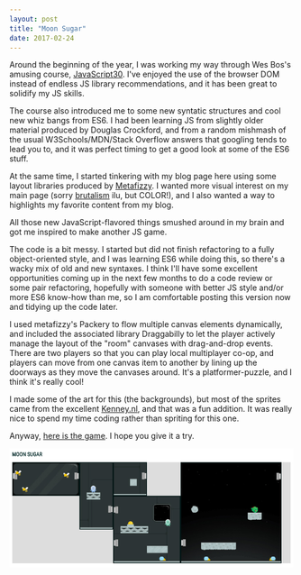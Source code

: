 ```yaml
---
layout: post
title: "Moon Sugar"
date: 2017-02-24
---
```


Around the beginning of the year, I was working my way through Wes Bos's amusing course, [JavaScript30](https://javascript30.com/). I've enjoyed the use of the browser DOM instead of endless JS library recommendations, and it has been great to solidify my JS skills.

The course also introduced me to some new syntatic structures and cool new whiz bangs from ES6. I had been learning JS from slightly older material produced by Douglas Crockford, and from a random mishmash of the usual W3Schools/MDN/Stack Overflow answers that googling tends to lead you to, and it was perfect timing to get a good look at some of the ES6 stuff.

At the same time, I started tinkering with my blog page here using some layout libraries produced by [Metafizzy](http://metafizzy.co/). I wanted more visual interest on my main page (sorry [brutalism](http://brutalistwebsites.com/) ilu, but COLOR!), and I also wanted a way to highlights my favorite content from my blog.

All those new JavaScript-flavored things smushed around in my brain and got me inspired to make another JS game. 

The code is a bit messy. I started but did not finish refactoring to a fully object-oriented style, and I was learning ES6 while doing this, so there's a wacky mix of old and new syntaxes. I think I'll have some excellent opportunities coming up in the next few months to do a code review or some pair refactoring, hopefully with someone with better JS style and/or more ES6 know-how than me, so I am comfortable posting this version now and tidying up the code later.

I used metafizzy's Packery to flow multiple canvas elements dynamically, and included the associated library Draggabilly to let the player actively manage the layout of the "room" canvases with drag-and-drop events. There are two players so that you can play local multiplayer co-op, and players can move from one canvas item to another by lining up the doorways as they move the canvases around. It's a platformer-puzzle, and I think it's really cool!

I made some of the art for this (the backgrounds), but most of the sprites came from the excellent [Kenney.nl](http://kenney.nl/), and that was a fun addition. It was really nice to spend my time coding rather than spriting for this one.

Anyway, [here is the game](http://katieamazing.com/games/MoonSugar/). I hope you give it a try.

[![Click this image to see MoonSugar in action](/img/moonsugarpreview.jpg)](http://katieamazing.com/games/MoonSugar/)

